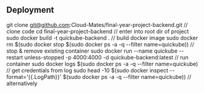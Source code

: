 ## Deployment

git clone git@github.com:Cloud-Mates/final-year-project-backend.git                                         // clone code
cd final-year-project-backend                                                                               // enter into root dir of project
sudo docker build -t  quickube-backend .                                                                    // build docker image
sudo docker rm $(sudo docker stop $(sudo docker ps -a -q --filter name=quickube))                           // stop & remove existing container
sudo docker run --name quickube --restart unless-stopped -p 4000:4000 -d quickube-backend:latest            // run container
sudo docker logs $(sudo docker ps -a -q --filter name=quickube)                                             // get credentials from log
sudo head -10 $(sudo docker inspect --format='{{.LogPath}}' $(sudo docker ps -a -q --filter name=quickube))  // alternatively
